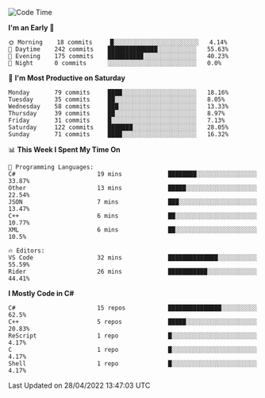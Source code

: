 <!--START_SECTION:waka-->
![Code Time](http://img.shields.io/badge/Code%20Time-773%20hrs%2036%20mins-blue)

**I'm an Early 🐤** 

```text
🌞 Morning    18 commits     █░░░░░░░░░░░░░░░░░░░░░░░░   4.14% 
🌆 Daytime    242 commits    ██████████████░░░░░░░░░░░   55.63% 
🌃 Evening    175 commits    ██████████░░░░░░░░░░░░░░░   40.23% 
🌙 Night      0 commits      ░░░░░░░░░░░░░░░░░░░░░░░░░   0.0%

```
📅 **I'm Most Productive on Saturday** 

```text
Monday       79 commits     ████░░░░░░░░░░░░░░░░░░░░░   18.16% 
Tuesday      35 commits     ██░░░░░░░░░░░░░░░░░░░░░░░   8.05% 
Wednesday    58 commits     ███░░░░░░░░░░░░░░░░░░░░░░   13.33% 
Thursday     39 commits     ██░░░░░░░░░░░░░░░░░░░░░░░   8.97% 
Friday       31 commits     █░░░░░░░░░░░░░░░░░░░░░░░░   7.13% 
Saturday     122 commits    ███████░░░░░░░░░░░░░░░░░░   28.05% 
Sunday       71 commits     ████░░░░░░░░░░░░░░░░░░░░░   16.32%

```


📊 **This Week I Spent My Time On** 

```text
💬 Programming Languages: 
C#                       19 mins             ████████░░░░░░░░░░░░░░░░░   33.87% 
Other                    13 mins             █████░░░░░░░░░░░░░░░░░░░░   22.54% 
JSON                     7 mins              ███░░░░░░░░░░░░░░░░░░░░░░   13.47% 
C++                      6 mins              ██░░░░░░░░░░░░░░░░░░░░░░░   10.77% 
XML                      6 mins              ██░░░░░░░░░░░░░░░░░░░░░░░   10.5%

🔥 Editors: 
VS Code                  32 mins             ██████████████░░░░░░░░░░░   55.59% 
Rider                    26 mins             ███████████░░░░░░░░░░░░░░   44.41%

```

**I Mostly Code in C#** 

```text
C#                       15 repos            ███████████████░░░░░░░░░░   62.5% 
C++                      5 repos             █████░░░░░░░░░░░░░░░░░░░░   20.83% 
ReScript                 1 repo              █░░░░░░░░░░░░░░░░░░░░░░░░   4.17% 
C                        1 repo              █░░░░░░░░░░░░░░░░░░░░░░░░   4.17% 
Shell                    1 repo              █░░░░░░░░░░░░░░░░░░░░░░░░   4.17%

```



 Last Updated on 28/04/2022 13:47:03 UTC
<!--END_SECTION:waka-->
